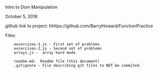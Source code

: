 Intro to Dom Manipulation

October 5, 2016

github link to project: hhttps://github.com/BarryHoward/FunctionPractice



Files:

		excercises-1.js - First set of problems
		excercises-2.js - Second set of problems
		arrays.js -  array hard mode

		readme.md:  Readme file (this document)
		.gitignore - File describing git files to NOT be commited.



